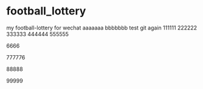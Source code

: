 # football_lottery
my football-lottery for wechat
aaaaaaa
bbbbbbb
test git
again
111111
222222
333333
444444
555555

6666

777776

88888

99999
